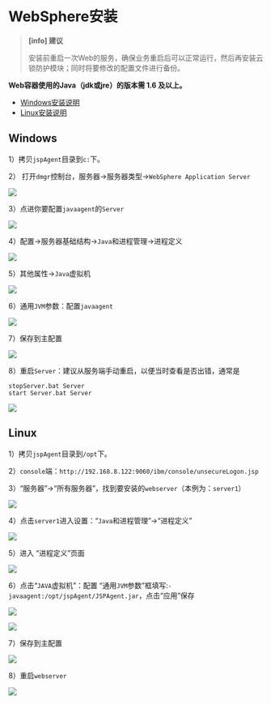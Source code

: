 # WebSphere安装

>**[info] 建议**
>
>安装前重启一次Web的服务，确保业务重启后可以正常运行，然后再安装云锁防护模块；同时将要修改的配置文件进行备份。

**Web容器使用的Java（jdk或jre）的版本需 1.6 及以上。**

- [Windows安装说明](#windows)
- [Linux安装说明](#linux)

## Windows

1）拷贝`jspAgent`目录到`c:`下。

2） 打开`dmgr`控制台，服务器->服务器类型->`WebSphere Application Server`

![](/assets/WebSphereW01.png)

3）点进你要配置`javaagent`的`Server`

![](/assets/WebSphereW02.png)

4）配置->服务器基础结构->`Java`和进程管理->进程定义

![](/assets/WebSphereW03.png)

5）其他属性->`Java`虚拟机

![](/assets/WebSphereW04.png)

6）通用`JVM`参数：配置`javaagent`

![](/assets/WebSphereW05.png)

7）保存到主配置

![](/assets/WebSphereW06.png)

8）重启`Server`：建议从服务端手动重启，以便当时查看是否出错，通常是
```
stopServer.bat Server
start Server.bat Server
```

![](/assets/WebSphereW07.png)

## Linux

1）拷贝`jspAgent`目录到`/opt`下。

2）`console`端：`http://192.168.8.122:9060/ibm/console/unsecureLogon.jsp`

3）“服务器”->“所有服务器”，找到要安装的`webserver`（本例为：`server1`）

![](/assets/WebSphereL01.png)

4）点击`server1`进入设置：“`Java`和进程管理”->“进程定义”

![](/assets/WebSphereL02.png)

5）进入 “进程定义”页面 

![](/assets/WebSphereL03.png)

6）点击“`JAVA`虚拟机”：配置 “通用`JVM`参数”框填写:`-javaagent:/opt/jspAgent/JSPAgent.jar`，点击“应用”保存

![](/assets/WebSphereL04.png)

![](/assets/WebSphereL05.png)

7）保存到主配置

![](/assets/WebSphereL06.png)

8）重启`webserver`

![](/assets/WebSphereL07.png)
